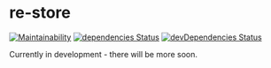 re-store
========

[![Maintainability](https://api.codeclimate.com/v1/badges/b2b46808f6e7df9f77f2/maintainability)](https://codeclimate.com/github/mschnee/re-store/maintainability)
[![dependencies Status](https://david-dm.org/mschnee/re-store/status.svg)](https://david-dm.org/mschnee/re-store)
[![devDependencies Status](https://david-dm.org/mschnee/re-store/dev-status.svg)](https://david-dm.org/mschnee/re-store?type=dev)

Currently in development - there will be more soon.
